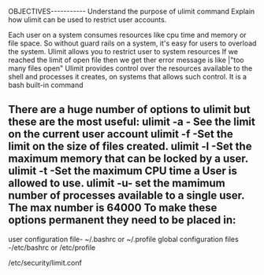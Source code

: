 OBJECTIVES-----------
Understand the purpose of ulimit command 
Explain how ulimit can be used to restrict user accounts.

Each user on a system consumes resources like cpu time and memory or file space. So without guard rails on a system, it's easy for users to overload the system.
Ulimit allows you to restrict user to system resources
If we reached the limit of open file then we get ther error message is like |"too many files open"
Ulimit provides control over the resources available to the shell and processes it creates, on systems that allows such control.  It is a bash built-in command

There are a huge number of options to ulimit but these are the most useful:
ulimit -a - See the limit on the current user account
ulimit -f -Set the limit on the size of files created.
ulimit -l -Set the maximum memory that can be locked by  a user.
ulimit -t -Set the maximum CPU time a User is allowed to use.
ulimit -u- set the mamimum number of processes available to a single user.  The max number is 64000
To make these options permanent they need to be placed in:
--
user configuration file- ~/.bashrc or ~/.profile
global configuration files -/etc/bashrc or /etc/profile

/etc/security/limit.conf